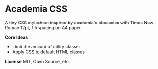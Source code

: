 # Academia CSS
A tiny CSS stylesheet inspired by academia's obsession with Times New Roman 12pt, 1.5 spacing on A4 paper.

**Core Ideas**
- Limit the amount of utility classes
- Apply CSS to default HTML classes

**License**
MIT, Open Source, etc.
